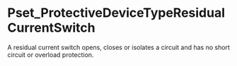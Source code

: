 # Pset_ProtectiveDeviceTypeResidualCurrentSwitch

A residual current switch opens, closes or isolates a circuit and has no short circuit or overload protection.
